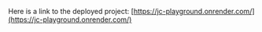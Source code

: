 Here is a link to the deployed project: [https://jc-playground.onrender.com/](https://jc-playground.onrender.com/)
